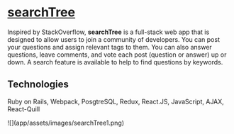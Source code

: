 <h1><a href='https://search-tree.herokuapp.com/#/'>searchTree</a></h1>
<p>Inspired by StackOverflow, <strong>searchTree</strong> is a full-stack web app that is designed to allow users to join a community of developers. You can post your questions and assign relevant tags to them. You can also answer questions, leave comments, and vote each post (question or answer) up or down. A search feature is available to help to find questions by keywords.</p>
<h2>Technologies</h2>
<p>Ruby on Rails, Webpack, PosgtreSQL, Redux, React.JS, JavaScript, AJAX, React-Quill</p>
![](app/assets/images/searchTree1.png)
